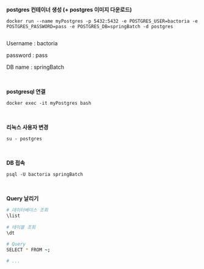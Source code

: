 
**postgres 컨테이너 생성 (+ postgres 이미지 다운로드)**

```
docker run --name myPostgres -p 5432:5432 -e POSTGRES_USER=bactoria -e POSTGRES_PASSWORD=pass -e POSTGRES_DB=springBatch -d postgres
 
```

Username : bactoria

password : pass

DB name : springBatch

&nbsp;

**postgresql 연결**

```
docker exec -it myPostgres bash
```

&nbsp;

**리눅스 사용자 변경**

```
su - postgres
```

&nbsp;

**DB 접속**

```
psql -U bactoria springBatch
```

&nbsp;

**Query 날리기**

```bash
# 데이터베이스 조회 
\list 
 
# 테이블 조회 
\dt 
 
# Query
SELECT * FROM ~; 

# ...
```

